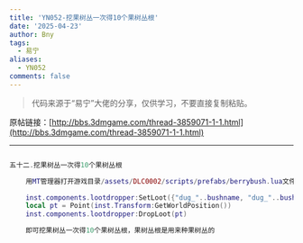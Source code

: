 ```yaml
---
title: 'YN052-挖果树丛一次得10个果树丛根'
date: '2025-04-23'
author: Bny
tags:
  - 易宁
aliases:
  - YN052
comments: false
---
```


> 代码来源于“易宁”大佬的分享，仅供学习，不要直接复制粘贴。

原帖链接：[http://bbs.3dmgame.com/thread-3859071-1-1.html](http://bbs.3dmgame.com/thread-3859071-1-1.html)

---

```lua  

五十二.挖果树丛一次得10个果树丛根	用MT管理器打开游戏目录/assets/DLC0002/scripts/prefabs/berrybush.lua文件，在inst.components.lootdropper:SpawnLootPrefab("dug_"..bushname)的下一行插入以下内容：	inst.components.lootdropper:SetLoot({"dug_"..bushname, "dug_"..bushname, "dug_"..bushname, "dug_"..bushname, "dug_"..bushname, "dug_"..bushname, "dug_"..bushname, "dug_"..bushname, "dug_"..bushname})	local pt = Point(inst.Transform:GetWorldPosition())	inst.components.lootdropper:DropLoot(pt)	即可挖果树丛一次得10个果树丛根，果树丛根是用来种果树丛的

```  

